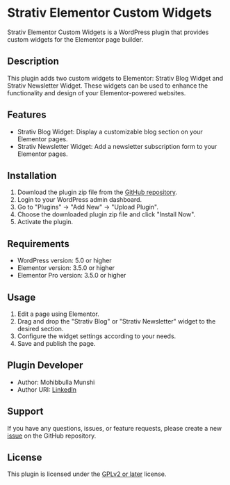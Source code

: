 # Strativ Elementor Custom Widgets

Strativ Elementor Custom Widgets is a WordPress plugin that provides custom widgets for the Elementor page builder.

## Description

This plugin adds two custom widgets to Elementor: Strativ Blog Widget and Strativ Newsletter Widget. These widgets can be used to enhance the functionality and design of your Elementor-powered websites.

## Features

- Strativ Blog Widget: Display a customizable blog section on your Elementor pages.
- Strativ Newsletter Widget: Add a newsletter subscription form to your Elementor pages.

## Installation

1. Download the plugin zip file from the [GitHub repository](https://github.com/Mohib04/strativ).
2. Login to your WordPress admin dashboard.
3. Go to "Plugins" -> "Add New" -> "Upload Plugin".
4. Choose the downloaded plugin zip file and click "Install Now".
5. Activate the plugin.

## Requirements

- WordPress version: 5.0 or higher
- Elementor version: 3.5.0 or higher
- Elementor Pro version: 3.5.0 or higher

## Usage

1. Edit a page using Elementor.
2. Drag and drop the "Strativ Blog" or "Strativ Newsletter" widget to the desired section.
3. Configure the widget settings according to your needs.
4. Save and publish the page.

## Plugin Developer

- Author: Mohibbulla Munshi
- Author URI: [LinkedIn](https://www.linkedin.com/in/mohibbullamunshi/)

## Support

If you have any questions, issues, or feature requests, please create a new [issue](https://github.com/Mohib04/strativ/issues) on the GitHub repository.

## License

This plugin is licensed under the [GPLv2 or later](https://www.gnu.org/licenses/gpl-2.0.html) license.

